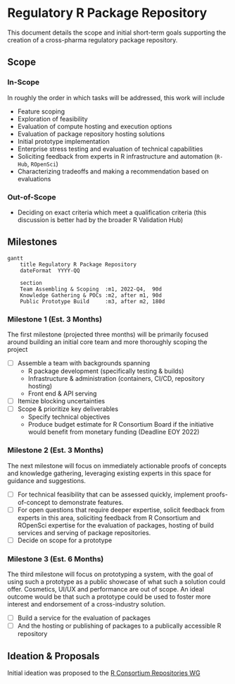 # Regulatory R Package Repository

This document details the scope and initial short-term goals supporting the
creation of a cross-pharma regulatory package repository.

## Scope

### In-Scope

In roughly the order in which tasks will be addressed, this work will include

- Feature scoping
- Exploration of feasibility
- Evaluation of compute hosting and execution options
- Evaluation of package repository hosting solutions
- Initial prototype implementation
- Enterprise stress testing and evaluation of technical capabilities
- Soliciting feedback from experts in R infrastructure and automation (`R-Hub`,
  `ROpenSci`)
- Characterizing tradeoffs and making a recommendation based on evaluations

### Out-of-Scope

- Deciding on exact criteria which meet a qualification criteria (this
  discussion is better had by the broader R Validation Hub)

## Milestones

```mermaid
gantt
    title Regulatory R Package Repository
    dateFormat  YYYY-QQ

    section  
    Team Assembling & Scoping  :m1, 2022-Q4,  90d
    Knowledge Gathering & POCs :m2, after m1, 90d
    Public Prototype Build     :m3, after m2, 180d
```

### Milestone 1 (Est. 3 Months)

The first milestone (projected three months) will be primarily focused around
building an initial core team and more thoroughly scoping the project

- [ ] Assemble a team with backgrounds spanning
  - R package development (specifically testing & builds)
  - Infrastructure & administration (containers, CI/CD, repository hosting)
  - Front end & API serving
- [ ] Itemize blocking uncertainties
- [ ] Scope & prioritize key deliverables
  - Specify technical objectives
  - Produce budget estimate for R Consortium Board if the initiative would 
    benefit from monetary funding (Deadline EOY 2022)

### Milestone 2 (Est. 3 Months)

The next milestone will focus on immediately actionable proofs of concepts and
knowledge gathering, leveraging existing experts in this space for guidance and
suggestions.

- [ ] For technical feasibility that can be assessed quickly, implement
  proofs-of-concept to demonstrate features.
- [ ] For open questions that require deeper expertise, solicit feedback from
  experts in this area, soliciting feedback from R Consortium and ROpenSci
  expertise for the evaluation of packages, hosting of build services and
  serving of package repositories.
- [ ] Decide on scope for a prototype

### Milestone 3 (Est. 6 Months)

The third milestone will focus on prototyping a system, with the goal of using
such a prototype as a public showcase of what such a solution could offer.
Cosmetics, UI/UX and performance are out of scope. An ideal outcome would be
that such a prototype could be used to foster more interest and endorsement of a
cross-industry solution. 

- [ ] Build a service for the evaluation of packages
- [ ] And the hosting or publishing of packages to a publically accessible R
  repository

## Ideation & Proposals

Initial ideation was proposed to the [R Consortium Repositories
WG](https://github.com/RConsortium/r-repositories-wg/blob/main/Documents/RValHub-Wishlist.md)

